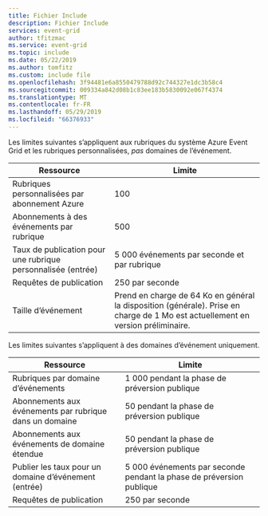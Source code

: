 ```yaml
---
title: Fichier Include
description: Fichier Include
services: event-grid
author: tfitzmac
ms.service: event-grid
ms.topic: include
ms.date: 05/22/2019
ms.author: tomfitz
ms.custom: include file
ms.openlocfilehash: 3f94481e6a8550479788d92c744327e1dc3b58c4
ms.sourcegitcommit: 009334a842d08b1c83ee183b5830092e067f4374
ms.translationtype: MT
ms.contentlocale: fr-FR
ms.lasthandoff: 05/29/2019
ms.locfileid: "66376933"
---
```

Les limites suivantes s’appliquent aux rubriques du système Azure Event Grid et les rubriques personnalisées, *pas* domaines de l’événement.

| Ressource | Limite |
| --- | --- |
| Rubriques personnalisées par abonnement Azure | 100 |
| Abonnements à des événements par rubrique | 500 |
| Taux de publication pour une rubrique personnalisée (entrée) | 5 000 événements par seconde et par rubrique |
| Requêtes de publication | 250 par seconde |
| Taille d’événement | Prend en charge de 64 Ko en général la disposition (générale). Prise en charge de 1 Mo est actuellement en version préliminaire. |

Les limites suivantes s’appliquent à des domaines d’événement uniquement.

| Ressource | Limite |
| --- | --- |
| Rubriques par domaine d’événements | 1 000 pendant la phase de préversion publique |
| Abonnements aux événements par rubrique dans un domaine | 50 pendant la phase de préversion publique |
| Abonnements aux événements de domaine étendue | 50 pendant la phase de préversion publique |
| Publier les taux pour un domaine d’événement (entrée) | 5 000 événements par seconde pendant la phase de préversion publique |
| Requêtes de publication | 250 par seconde |